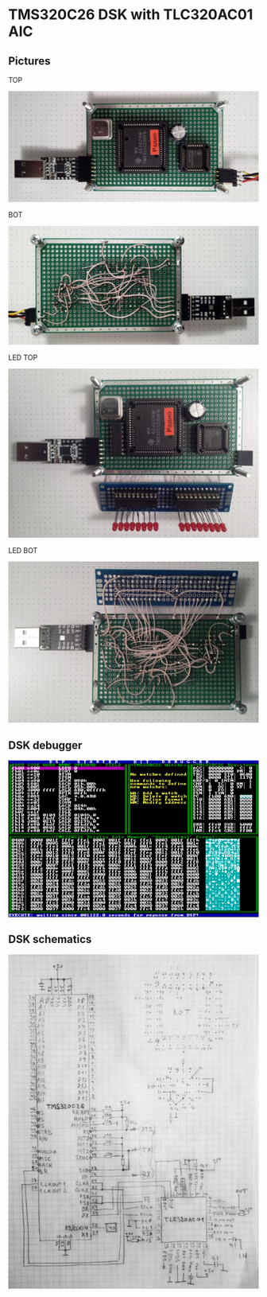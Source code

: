 # TMS320C26 DSK with TLC320AC01 AIC 


## Pictures

TOP

![TMS320C26 DSK top](/TMS320C26_DSK_top.jpg)


BOT

![TMS320C26 DSK bot](/TMS320C26_DSK_bot.jpg)


LED TOP

![TMS320C26 DSK LED top](/TMS320C26_DSK_LED_top.jpg)


LED BOT

![TMS320C26 DSK LED bot](/TMS320C26_DSK_LED_bot.jpg)


## DSK debugger

![DSK debugger](/DSK_debugger.png)


##  DSK schematics
 
![DSK schematics](/TMS320C26_DSK_sch.jpg)
